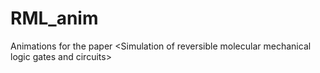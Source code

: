 # RML_anim
Animations for the paper &lt;Simulation of reversible molecular mechanical logic gates and circuits>
